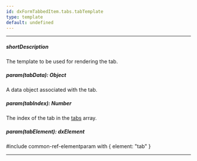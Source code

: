 ```yaml
---
id: dxFormTabbedItem.tabs.tabTemplate
type: template
default: undefined
---
```

---
##### shortDescription
The template to be used for rendering the tab.

##### param(tabData): Object
A data object associated with the tab.

##### param(tabIndex): Number
The index of the tab in the [tabs](/api-reference/10%20UI%20Widgets/dxForm/5%20Item%20Types/TabbedItem/tabs '/Documentation/ApiReference/UI_Components/dxForm/Item_Types/TabbedItem/tabs/') array.

##### param(tabElement): dxElement
#include common-ref-elementparam with { element: "tab" }

---
